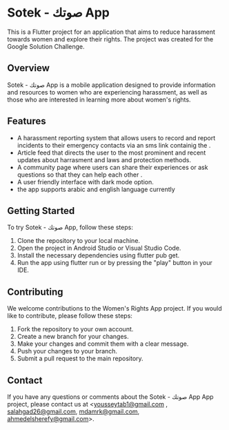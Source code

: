 # Sotek - صوتك App
This is a Flutter project for an application that aims to reduce harassment towards women and explore their rights. The project was created for the Google Solution Challenge.

## Overview
Sotek - صوتك App is a mobile application designed to provide information and resources to women who are experiencing harassment, as well as those who are interested in learning more about women's rights.

## Features
* A harassment reporting system that allows users to record and report incidents to their emergency contacts via an sms link containig the .
* Article feed that directs the user to the most prominent and recent updates about harrasment and laws and protection methods.
* A community page where users can share their experiences or ask questions so that they can help each other .
* A user friendly interface with dark mode option.
* the app supports arabic and english language currently


## Getting Started
To try Sotek - صوتك App, follow these steps:

1. Clone the repository to your local machine.
2. Open the project in Android Studio or Visual Studio Code.
3. Install the necessary dependencies using flutter pub get.
4. Run the app using flutter run or by pressing the "play" button in your IDE.

## Contributing
We welcome contributions to the Women's Rights App project. If you would like to contribute, please follow these steps:

1. Fork the repository to your own account.
2. Create a new branch for your changes.
3. Make your changes and commit them with a clear message.
4. Push your changes to your branch.
5. Submit a pull request to the main repository.


## Contact
If you have any questions or comments about the Sotek - صوتك App App project, please contact us at <yousseytab1@gmail.com , salahgad26@gmail.com, mdamrk@gmail.com, ahmedelsherefy@gmail.com>.
